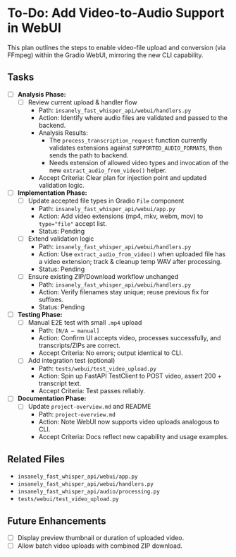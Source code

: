 # To-Do: Add Video-to-Audio Support in WebUI

This plan outlines the steps to enable video-file upload and conversion (via FFmpeg) within the Gradio WebUI, mirroring the new CLI capability.

## Tasks

- [ ] **Analysis Phase:**
  - [ ] Review current upload & handler flow
    - Path: `insanely_fast_whisper_api/webui/handlers.py`
    - Action: Identify where audio files are validated and passed to the backend.
    - Analysis Results:
      - The `process_transcription_request` function currently validates extensions against `SUPPORTED_AUDIO_FORMATS`, then sends the path to backend.
      - Needs extension of allowed video types and invocation of the new `extract_audio_from_video()` helper.
    - Accept Criteria: Clear plan for injection point and updated validation logic.

- [ ] **Implementation Phase:**
  - [ ] Update accepted file types in Gradio `File` component
    - Path: `insanely_fast_whisper_api/webui/app.py`
    - Action: Add video extensions (mp4, mkv, webm, mov) to `type="file"` accept list.
    - Status: Pending
  - [ ] Extend validation logic
    - Path: `insanely_fast_whisper_api/webui/handlers.py`
    - Action: Use `extract_audio_from_video()` when uploaded file has a video extension; track & cleanup temp WAV after processing.
    - Status: Pending
  - [ ] Ensure existing ZIP/Download workflow unchanged
    - Path: `insanely_fast_whisper_api/webui/handlers.py`
    - Action: Verify filenames stay unique; reuse previous fix for suffixes.
    - Status: Pending

- [ ] **Testing Phase:**
  - [ ] Manual E2E test with small `.mp4` upload
    - Path: `[N/A – manual]`
    - Action: Confirm UI accepts video, processes successfully, and transcripts/ZIPs are correct.
    - Accept Criteria: No errors; output identical to CLI.
  - [ ] Add integration test (optional)
    - Path: `tests/webui/test_video_upload.py`
    - Action: Spin up FastAPI TestClient to POST video, assert 200 + transcript text.
    - Accept Criteria: Test passes reliably.

- [ ] **Documentation Phase:**
  - [ ] Update `project-overview.md` and README
    - Path: `project-overview.md`
    - Action: Note WebUI now supports video uploads analogous to CLI.
    - Accept Criteria: Docs reflect new capability and usage examples.

## Related Files

- `insanely_fast_whisper_api/webui/app.py`
- `insanely_fast_whisper_api/webui/handlers.py`
- `insanely_fast_whisper_api/audio/processing.py`
- `tests/webui/test_video_upload.py`

## Future Enhancements

- [ ] Display preview thumbnail or duration of uploaded video.
- [ ] Allow batch video uploads with combined ZIP download.
